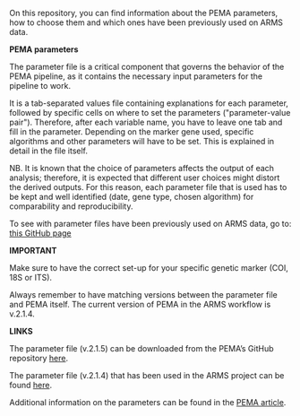 On this repository, you can find information about the PEMA parameters, how to choose them and which ones have been previously used on ARMS data.

**PEMA parameters**

The parameter file is a critical component that governs the behavior of the PEMA pipeline, as it contains the necessary input parameters for the pipeline to work.

It is a tab-separated values file containing explanations for each parameter, followed by specific cells on where to set the parameters ("parameter-value pair"). Therefore, after each variable name, you have to leave one tab and fill in the parameter.
Depending on the marker gene used, specific algorithms and other parameters will have to be set. This is explained in detail in the file itself.

NB. It is known that the choice of parameters affects the output of each analysis; therefore, it is expected that different user choices might distort the derived outputs. For this reason, each parameter file that is used has to be kept and well identified (date, gene type, chosen algorithm) for comparability and reproducibility.

To see with parameter files have been previously used on ARMS data, go to: [this GitHub page](https://github.com/arms-mbon/analysis_release_001/tree/main/parameter_files)

**IMPORTANT**

Make sure to have the correct set-up for your specific genetic marker (COI, 18S or ITS). 

Always remember to have matching versions between the parameter file and PEMA itself. The current version of PEMA in the ARMS workflow is v.2.1.4. 

**LINKS**

The parameter file (v.2.1.5) can be downloaded from the PEMA’s GitHub repository [here](https://github.com/hariszaf/pema/blob/master/pema_docker_image/sanity_check/COI/parameters.tsv).

The parameter file (v.2.1.4) that has been used in the ARMS project can be found [here](https://github.com/hariszaf/pema/blob/master/analysis_directory/parameters.tsv).

Additional information on the parameters can be found in the [PEMA article](https://academic.oup.com/gigascience/article/9/3/giaa022/5803335).

